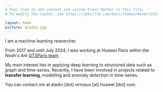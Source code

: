 ```yaml
---
# Feel free to add content and custom Front Matter to this file.
# To modify the layout, see https://jekyllrb.com/docs/themes/#overriding-theme-defaults

layout: home
picture: aladin.jpg
---
```


I am a machine learning researcher.

From 2017 and until July 2024, I was working at *Huawei Paris* within the *Noah's Ark* [GTSParis team](https://gtsbrain-paris.github.io/)

My main interest lies in applying deep learning to structured data such as graph and time-series.
Recently, I have been involved in projects related to **transfer learning**, modelling and anomaly detection in time-series.

You can contact me at aladin [dot] virmaux [at] huawei [dot] com.
